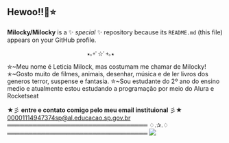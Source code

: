 ## Hewoo!!🦋⭐

**Milocky/Milocky** is a ✨ _special_ ✨ repository because its `README.md` (this file) appears on your GitHub profile.

                              ★｡+ﾟ☆ﾟ+｡★
✮~Meu nome é Leticia Milock, mas costumam me chamar de Milocky!
✭~Gosto muito de filmes, animais, desenhar, música e de ler livros
dos generos terror, suspense e fantasia.
✮~Sou estudante do 2º ano do ensino medio e atualmente estou estudando 
a programação por meio do Alura e Rocketseat

★彡 **entre e contato comigo pelo meu email instituional** 彡★
00001114947374sp@al.educacao.sp.gov.br
═════════════════════════════════ ♢.✰.♢ ═════════════════════════════════
![](https://media1.tenor.com/m/eZbarzKIwdIAAAAd/cat-cat-stare.gif)
